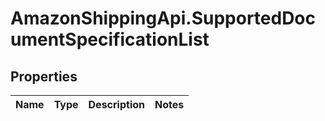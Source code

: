 # AmazonShippingApi.SupportedDocumentSpecificationList

## Properties
Name | Type | Description | Notes
------------ | ------------- | ------------- | -------------



